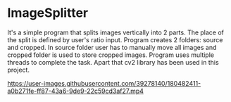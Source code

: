 # ImageSplitter  
It's a simple program that splits images vertically into 2 parts.
The place of the split is defined by user's ratio input.
Program creates 2 folders: source and cropped.
In source folder user has to manually move all images
and cropped folder is used to store cropped images.
Program uses multiple threads to complete the task.
Apart that cv2 library has been used in this project.


https://user-images.githubusercontent.com/39278140/180482411-a0b271fe-ff87-43a6-9de9-22c59cd3af27.mp4

